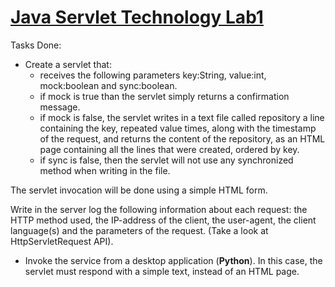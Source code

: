 # [Java Servlet Technology Lab1](https://profs.info.uaic.ro/~acf/tj/labs/lab_01.html)

Tasks Done:
- Create a servlet that:
     - receives the following parameters key:String, value:int, mock:boolean and sync:boolean.
  - if mock is true than the servlet simply returns a confirmation message.
  - if mock is false, the servlet writes in a text file called repository a line containing the key, repeated value times, along with the timestamp of the request, and returns the content of the repository, as an HTML page containing all the lines that were created, ordered by key.
  - if sync is false, then the servlet will not use any synchronized method when writing in the file.

The servlet invocation will be done using a simple HTML form.

Write in the server log the following information about each request: the HTTP method used, the IP-address of the client, the user-agent, the client language(s) and the parameters of the request. (Take a look at HttpServletRequest API).

- Invoke the service from a desktop application (**Python**).
In this case, the servlet must respond with a simple text, instead of an HTML page.